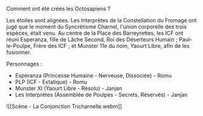 
Comment ont été créés les Octosapiens ?

Les étoiles sont alignées. Les Interprètes de la Constellation du Fromage ont jugé que le moment du Syncrétisme Charnel, l'union corporelle des trois espèces, était venu.
Au centre de la Place des Barreyrettes, les ICF ont réuni Esperanza, fille de Lâche Second, Roi des Déserteurs Humain ; Paul-le-Poulpe, Frère des ICF ; et Munster 11e du nom, Yaourt Libre, afin de les fusionner.

Personnages :
- Esperanza (Princesse Humaine - Nerveuse, Dissociée) - Romu
- PLP (ICF - Extatique) - Romu
- Munster XI (Yaourt Libre - Résolu) - Janjan
- Les Interprètes (Assemblée de Poulpes - Secrets, Réservés) - Janjan

![[Scène - La Conjonction Tricharnelle.webm]]



